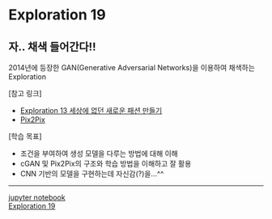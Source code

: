 # Exploration 19
## 자.. 채색 들어간다!!

2014년에 등장한 GAN(Generative Adversarial Networks)을 이용하여 채색하는 Exploration 

[참고 링크]   
- [Exploration 13 세상에 없던 새로운 패션 만들기](https://github.com/kalina007/AIFFEL_EXPLORATION/tree/main/Exploration_13)
- [Pix2Pix](https://arxiv.org/pdf/1611.07004.pdf)

[학습 목표]   
- 조건을 부여하여 생성 모델을 다루는 방법에 대해 이해
- cGAN 및 Pix2Pix의 구조와 학습 방법을 이해하고 잘 활용
- CNN 기반의 모델을 구현하는데 자신감(?)을...^^

----

[jupyter notebook](https://github.com/kalina007/AIFFEL_EXPLORATION/blob/main/Exploration_19/practice.ipynb)   
[Exploration 19](https://github.com/kalina007/AIFFEL_EXPLORATION/blob/main/Exploration_19/Exploration_19.ipynb)
